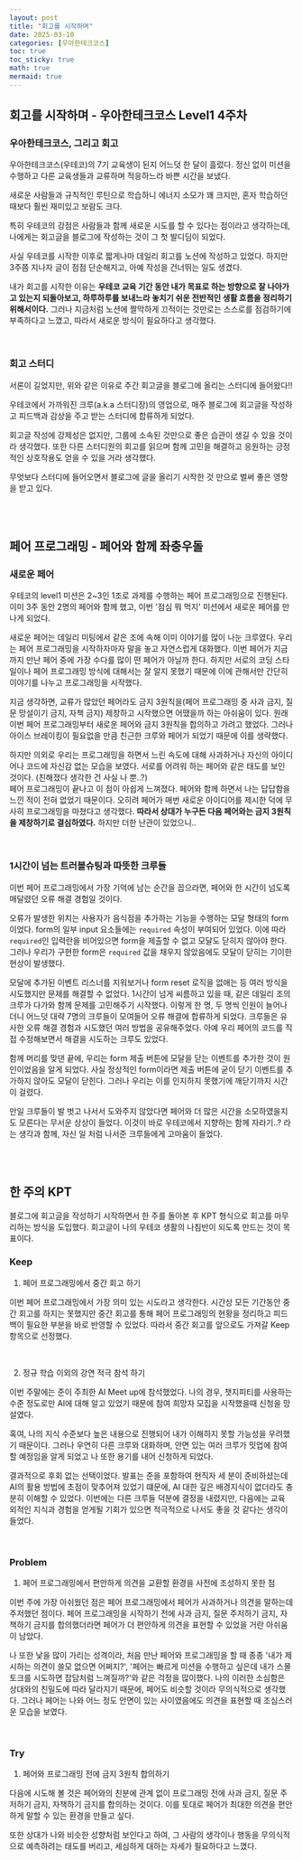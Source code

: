 ```yaml
---
layout: post
title: "회고를 시작하며"
date: 2025-03-10
categories: [우아한테크코스]
toc: true
toc_sticky: true
math: true
mermaid: true
---
```



## 회고를 시작하며 - 우아한테크코스 Level1 4주차

### 우아한테크코스, 그리고 회고

우아한테크코스(우테코)의 7기 교육생이 된지 어느덧 한 달이 흘렀다. 정신 없이 미션을 수행하고 다른 교육생들과 교류하며 적응하느라 바쁜 시간을 보냈다. 

새로운 사람들과 규칙적인 루틴으로 학습하니 에너지 소모가 꽤 크지만, 혼자 학습하던 때보다 훨씬 재미있고 보람도 크다.  
  
특히 우테코의 강점은 사람들과 함께 새로운 시도를 할 수 있다는 점이라고 생각하는데, 나에게는 회고글을 블로그에 작성하는 것이 그 첫 발디딤이 되었다.

사실 우테코를 시작한 이후로 짧게나마 데일리 회고를 노션에 작성하고 있었다. 하지만 3주쯤 지나자 글이 점점 단순해지고, 아예 작성을 건너뛰는 일도 생겼다.

내가 회고를 시작한 이유는 **우테코 교육 기간 동안 내가 목표로 하는 방향으로 잘 나아가고 있는지 되돌아보고, 하루하루를 보내느라 놓치기 쉬운 전반적인 생활 흐름을 정리하기 위해서이다.** 그러나 지금처럼 노션에 짤막하게 끄적이는 것만로는 스스로를 점검하기에 부족하다고 느꼈고, 따라서 새로운 방식이 필요하다고 생각했다.

<br>

### 회고 스터디

서론이 길었지만, 위와 같은 이유로 주간 회고글을 블로그에 올리는 스터디에 들어왔다!!

우테코에서 가까워진 크루(a.k.a 스터디장)의 영업으로, 매주 블로그에 회고글을 작성하고 피드백과 감상을 주고 받는 스터디에 합류하게 되었다. 

회고글 작성에 강제성은 없지만, 그룹에 소속된 것만으로 좋은 습관이 생길 수 있을 것이라 생각했다. 또한 다른 스터디원의 회고를 읽으며 함께 고민을 해결하고 응원하는 긍정적인 상호작용도 얻을 수 있을 거라 생각했다.  
  
무엇보다 스터디에 들어오면서 블로그에 글을 올리기 시작한 것 만으로 벌써 좋은 영향을 받고 있다.

<br>
<br>

## 페어 프로그래밍 - 페어와 함께 좌충우돌

### 새로운 페어

우테코의 level1 미션은 2~3인 1조로 과제를 수행하는 페어 프로그래밍으로 진행된다. 이미 3주 동안 2명의 페어와 함께 했고, 이번 '점심 뭐 먹지' 미션에서 새로운 페어를 만나게 되었다.

새로운 페어는 데일리 미팅에서 같은 조에 속해 이미 이야기를 많이 나눈 크루였다. 우리는 페어 프로그래밍을 시작하자마자 말을 놓고 자연스럽게 대화했다. 이번 페어가 지금까지 만난 페어 중에 가장 수다를 많이 떤 페어가 아닐까 한다. 하지만 서로의 코딩 스타일이나 페어 프로그래밍 방식에 대해서는 잘 알지 못했기 때문에 이에 관해서만 간단히 이야기를 나누고 프로그래밍을 시작했다.

지금 생각하면, 교류가 많았던 페어라도 금지 3원칙을(페어 프로그래밍 중 사과 금지, 질문 망설이기 금지, 자책 금지) 제창하고 시작했으면 어땠을까 하는 아쉬움이 있다. 원래 이번 페어 프로그래밍부터 새로운 페어와 금지 3원칙을 합의하고 가려고 했었다. 그러나 아이스 브레이킹이 필요없을 만큼 친근한 크루와 페어가 되었기 때문에 이를 생략했다.

하지만 의외로 우리는 프로그래밍을 하면서 느린 속도에 대해 사과하거나 자신의 아이디어나 코드에 자신감 없는 모습을 보였다. 서로를 어려워 하는 페어와 같은 태도를 보인 것이다. (친해졌다 생각한 건 사실 나 뿐..?)  
페어 프로그래밍이 끝나고 이 점이 아쉽게 느껴졌다. 페어와 함께 하면서 나는 답답함을 느낀 적이 전혀 없었기 때문이다. 오히려 페어가 매번 새로운 아이디어를 제시한 덕에 무사히 프로그래밍을 마쳤다고 생각했다. **따라서 상대가 누구든 다음 페어와는 금지 3원칙을 제창하기로 결심하였다.** 하지만 더한 난관이 있었으니..

<br>

### 1시간이 넘는 트러블슈팅과 따뜻한 크루들

이번 페어 프로그래밍에서 가장 기억에 남는 순간을 꼽으라면, 페어와 한 시간이 넘도록 매달렸던 오류 해결 경험일 것이다. 

오류가 발생한 위치는 사용자가 음식점을 추가하는 기능을 수행하는 모달 형태의 form이었다. form의 일부 input 요소들에는 `required` 속성이 부여되어 있었다. 이에 따라 `required`인 입력란을 비어있으면 form을 제출할 수 없고 모달도 닫히지 않아야 한다. 그러나 우리가 구현한 form은 `required` 값을 채우지 않았음에도 모달이 닫히는 기이한 현상이 발생했다.  
  
모달에 추가된 이벤트 리스너를 지워보거나 form reset 로직을 없애는 등 여러 방식을 시도했지만 문제를 해결할 수 없었다. 1시간이 넘게 씨름하고 있을 때, 같은 데일리 조의 크루가 다가와 함께 문제를 고민해주기 시작했다. 이렇게 한 명, 두 명씩 인원이 늘어나더니 어느덧 대략 7명의 크루들이 모여들어 오류 해결에 합류하게 되었다. 크루들은 유사한 오류 해결 경험과 시도했던 여러 방법을 공유해주었다. 아예 우리 페어의 코드를 직접 수정해보면서 해결을 시도하는 크루도 있었다.  
  
함께 머리를 맞댄 끝에, 우리는 form 제출 버튼에 모달을 닫는 이벤트를 추가한 것이 원인이었음을 알게 되었다. 사실 정상적인 form이라면 제출 버튼에 굳이 닫기 이벤트를 추가하지 않아도 모달이 닫힌다. 그러나 우리는 이를 인지하지 못했기에 깨닫기까지 시간이 걸렸다.

만일 크루들이 발 벗고 나서서 도와주지 않았다면 페어와 더 많은 시간을 소모하였을지도 모른다는 무서운 상상이 들었다. 이것이 바로 우테코에서 지향하는 함께 자라기..? 라는 생각과 함께, 자신 일 처럼 나서준 크루들에게 고마움이 들었다.

<br>
<br>

## 한 주의 KPT

블로그에 회고글을 작성하기 시작하면서 한 주를 돌아본 후 KPT 형식으로 회고를 마무리하는 방식을 도입했다. 회고글이 나의 우테코 생활의 나침반이 되도록 만드는 것이 목표이다.

### Keep

1. 페어 프로그래밍에서 중간 회고 하기

이번 페어 프로그래밍에서 가장 의미 있는 시도라고 생각한다. 시간상 모든 기간동안 중간 회고를 하지는 못했지만 중간 회고를 통해 페어 프로그래밍의 현황을 정리하고 피드백이 필요한 부분을 바로 반영할 수 있었다. 따라서 중간 회고를 앞으로도 가져갈 Keep 항목으로 선정했다.

<br>

2. 정규 학습 이외의 강연 적극 참석 하기

이번 주말에는 준이 주최한 AI Meet up에 참석했었다. 나의 경우, 챗지피티를 사용하는 수준 정도로만 AI에 대해 알고 있었기 때문에 참여 희망자 모집을 시작했을때 신청을 망설였다.

혹여, 나의 지식 수준보다 높은 내용으로 진행되어 내가 이해하지 못할 가능성을 우려했기 때문이다. 그러나 우연히 다른 크루와 대화하며, 안면 있는 여러 크루가 밋업에 참여할 예정임을 알게 되었고 나 또한 용기를 내어 신청하게 되었다.

결과적으로 후회 없는 선택이었다. 발표는 준을 포함하여 현직자 세 분이 준비하셨는데 AI의 활용 방법에 초점이 맞추어져 있었기 떄문에, AI 대한 깊은 배경지식이 없더라도 충분히 이해할 수 있었다. 이번에는 다른 크루들 덕분에 결정을 내렸지만, 다음에는 교육 외적인 지식과 경험을 얻게될 기회가 있으면 적극적으로 나서도 좋을 것 같다는 생각이 들었다.

<br>

### Problem

1. 페어 프로그래밍에서 편안하게 의견을 교환할 환경을 사전에 조성하지 못한 점

이번 주에 가장 아쉬웠던 점은 페어 프로그래밍에서 페어가 사과하거나 의견을 말하는데 주저했던 점이다. 페어 프로그래밍을 시작하기 전에 사과 금지, 질문 주저하기 금지, 자책하기 금지를 합의했더라면 페어가 더 편안하게 의견을 표현할 수 있었을 거란 아쉬움이 남았다. 

나 또한 낯을 많이 가리는 성격이라, 처음 만난 페어와 프로그래밍을 할 때 종종 '내가 제시하는 의견이 쓸모 없으면 어쩌지?', '페어는 빠르게 미션을 수행하고 싶은데 내가 스몰 토크를 시도하면 잡담처럼 느껴질까?'와 같은 걱정을 많이했다. 나의 이러한 소심함은 상대와의 친밀도에 따라 달라지기 때문에, 페어도 비슷할 것이라 무의식적으로 생각했다. 그러나 페어는 나와 어느 정도 안면이 있는 사이였음에도 의견을 표현할 때 조심스러운 모습을 보였다. 

<br>

### Try

1. 페어와 프로그래밍 전에 금지 3원칙 합의하기

다음에 시도해 볼 것은 페어와의 친분에 관계 없이 프로그래밍 전에 사과 금지, 질문 주저하기 금지, 자책하기 금지를 합의하는 것이다. 이를 토대로 페어가 최대한 의견을 편안하게 말할 수 있는 환경을 만들고 싶다.

또한 상대가 나와 비슷한 성향처럼 보인다고 하여, 그 사람의 생각이나 행동을 무의식적으로 예측하려는 태도를 버리고, 세심하게 대하는 자세가 필요하다고 느꼈다.